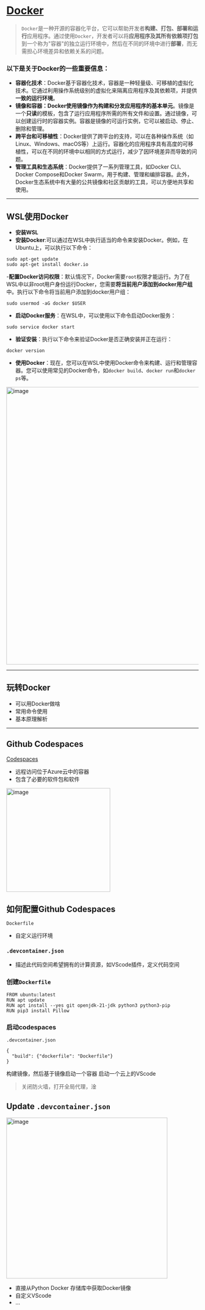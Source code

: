 # [Docker](https://github.com/dululu/GitNote/issues/62)

>`Docker`是一种开源的容器化平台，它可以帮助开发者**构建、打包、部署和运行**应用程序。通过使用`Docker`，开发者可以将**应用程序及其所有依赖项打包**到一个称为"容器"的独立运行环境中，然后在不同的环境中进行**部署**，而无需担心环境差异和依赖关系的问题。
### 以下是关于Docker的一些重要信息：
- **容器化技术**：Docker基于容器化技术，容器是一种轻量级、可移植的虚拟化技术。它通过利用操作系统级别的虚拟化来隔离应用程序及其依赖项，并提供**一致的运行环境**。
- **镜像和容器：**Docker使用镜像作为构建和分发应用程序的**基本单元**。镜像是一个**只读**的模板，包含了运行应用程序所需的所有文件和设置。通过镜像，可以创建运行时的容器实例。容器是镜像的可运行实例，它可以被启动、停止、删除和管理。
- **跨平台和可移植性**：Docker提供了跨平台的支持，可以在各种操作系统（如Linux、Windows、macOS等）上运行。容器化的应用程序具有高度的可移植性，可以在不同的环境中以相同的方式运行，减少了因环境差异而导致的问题。
- **管理工具和生态系统**：Docker提供了一系列管理工具，如Docker CLI、Docker Compose和Docker Swarm，用于构建、管理和编排容器。此外，Docker生态系统中有大量的公共镜像和社区贡献的工具，可以方便地共享和使用。

---

## WSL使用Docker
- **安装WSL**
- **安装Docker**:可以通过在WSL中执行适当的命令来安装Docker。例如，在Ubuntu上，可以执行以下命令：
```
sudo apt-get update
sudo apt-get install docker.io
```
-**配置Docker访问权限**：默认情况下，Docker需要`root`权限才能运行。为了在WSL中以非root用户身份运行Docker，您需要**将当前用户添加到docker用户组**中。执行以下命令将当前用户添加到docker用户组：
```
sudo usermod -aG docker $USER
```
- **启动Docker服务**：在WSL中，可以使用以下命令启动Docker服务：
```
sudo service docker start
```
- **验证安装**：执行以下命令来验证Docker是否正确安装并正在运行：
```
docker version
```
- **使用Docker**：现在，您可以在WSL中使用Docker命令来构建、运行和管理容器。您可以使用常见的Docker命令，如`docker build`、`docker run`和`docker ps`等。
<img width="728" alt="image" src="https://github.com/dululu/GitNote/assets/64392262/d65dd9b6-5cc6-42fa-b469-5d49bb30b62d">


---

## 玩转Docker
- 可以用Docker做啥
- 常用命令使用
- 基本原理解析

---

## Github Codespaces
[Codespaces](https://www.youtube.com/watch?v=Ef_8Mwi6CR4&t=581s)
- 远程访问位于Azure云中的容器
- 包含了必要的软件包和软件
<img width="272" alt="image" src="https://github.com/user-attachments/assets/e008ba3f-50f2-4abc-ba84-0f445d4a7e7b">

## 如何配置Github Codespaces
`Dockerfile`
- 自定义运行环境
### `.devcontainer.json`
- 描述此代码空间希望拥有的计算资源，如VScode插件，定义代码空间

### 创建`Dockerfile`
```
FROM ubuntu:latest
RUN apt update
RUN apt install --yes git openjdk-21-jdk python3 python3-pip
RUN pip3 install Pillow
```
### 启动codespaces
`.devcontainer.json`
```
{
  "build": {"dockerfile": "Dockerfile"}
}
```
构建镜像，然后基于镜像启动一个容器
启动一个云上的VScode
> 关闭防火墙，打开全局代理，淦
## Update `.devcontainer.json`
<img width="422" alt="image" src="https://github.com/user-attachments/assets/bcf7810a-ebab-4580-926c-a3de64acfe4c">

- 直接从Python Docker 存储库中获取Docker镜像 
- 自定义VScode
- ...